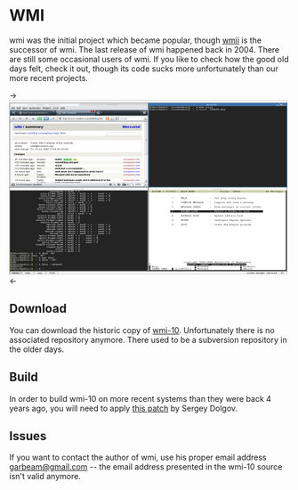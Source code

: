 WMI
===
wmi was the initial project which became popular, though [wmii](/wmii/) is the
successor of wmi. The last release of wmi happened back in 2004. There are still
some occasional users of wmi. If you like to check how the good old days felt,
check it out, though its code sucks more unfortunately than our more
recent projects.

->[![Screenshot](screenshots/wmi-20080718s.png)](screenshots/wmi-20080718.png)<-

Download
--------
You can download the historic copy of
[wmi-10](http://dl.suckless.org/misc/wmi-10.tar.gz). Unfortunately there
is no associated repository anymore. There used to be a subversion repository
in the older days.

Build
-----
In order to build wmi-10 on more recent systems than they were back 4
years ago, you will need to apply [this
patch](wmi-10_compile_fixes.diff) by Sergey Dolgov.

Issues
------
If you want to contact the author of wmi, use his proper email address
[garbeam@gmail.com](mailto:garbeam@gmail.com) -- the email address presented in
the wmi-10 source isn't valid anymore.
